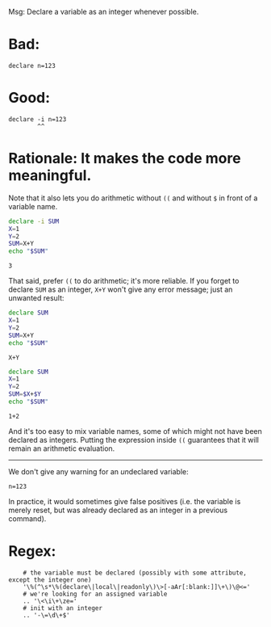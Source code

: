 Msg: Declare a variable as an integer whenever possible.

# Bad:

    declare n=123

# Good:

    declare -i n=123
            ^^

# Rationale: It makes the code more meaningful.

Note that it also  lets you do arithmetic without `((` and  without `$` in front
of a variable name.
```bash
declare -i SUM
X=1
Y=2
SUM=X+Y
echo "$SUM"
```
    3

That said, prefer `((`  to do arithmetic; it's more reliable.   If you forget to
declare  `SUM` as  an  integer, `X+Y`  won't  give any  error  message; just  an
unwanted result:
```bash
declare SUM
X=1
Y=2
SUM=X+Y
echo "$SUM"
```
    X+Y
```bash
declare SUM
X=1
Y=2
SUM=$X+$Y
echo "$SUM"
```
    1+2

And it's  too easy  to mix  variable names, some  of which  might not  have been
declared as  integers.  Putting  the expression inside  `((` guarantees  that it
will remain an arithmetic evaluation.

---

We don't give any warning for an *un*declared variable:

    n=123

In  practice, it  would sometimes  give false  positives (i.e.  the variable  is
merely reset, but was already declared as an integer in a previous command).

# Regex:
```vim
    # the variable must be declared (possibly with some attribute, except the integer one)
    '\%(^\s*\%(declare\|local\|readonly\)\>[-aAr[:blank:]]\+\)\@<='
    # we're looking for an assigned variable
    .. '\<\i\+\ze='
    # init with an integer
    .. '-\=\d\+$'
```
